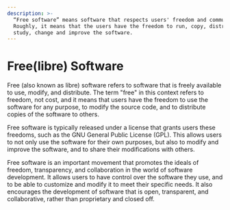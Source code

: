 ```yaml
---
description: >-
  “Free software” means software that respects users' freedom and community.
  Roughly, it means that the users have the freedom to run, copy, distribute,
  study, change and improve the software.
---
```


# Free(libre) Software

Free (also known as libre) software refers to software that is freely available to use, modify, and distribute. The term "free" in this context refers to freedom, not cost, and it means that users have the freedom to use the software for any purpose, to modify the source code, and to distribute copies of the software to others.

Free software is typically released under a license that grants users these freedoms, such as the GNU General Public License (GPL). This allows users to not only use the software for their own purposes, but also to modify and improve the software, and to share their modifications with others.

Free software is an important movement that promotes the ideals of freedom, transparency, and collaboration in the world of software development. It allows users to have control over the software they use, and to be able to customize and modify it to meet their specific needs. It also encourages the development of software that is open, transparent, and collaborative, rather than proprietary and closed off.
